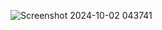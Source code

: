 ![Screenshot 2024-10-02 043741](https://github.com/user-attachments/assets/fbadec5c-f41a-452f-a33e-5eed1c803ae8)
